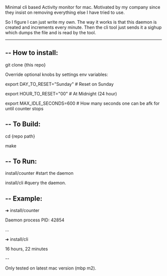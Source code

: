 Minimal cli based Activity monitor for mac. Motivated by my company since they insist on removing everything else I have tried to use.

So I figure I can just write my own. The way it works is that this daemon is created and increments every minute. Then the cli tool just sends it a sighup which dumps the file and is read by the tool.

--------

--
How to install:
--

git clone {this repo}

Override optional knobs by settings env variables:

export DAY_TO_RESET="Sunday" # Reset on Sunday

export HOUR_TO_RESET="00" # At Midnight (24 hour)

export MAX_IDLE_SECONDS=600 # How many seconds one can be afk for until counter stops


--
To Build:
--

cd {repo path}

make

--
To Run:
--

install/counter #start the daemon

install/cli #query the daemon.

--
Example:
--
➜  install/counter

Daemon process PID: 42854

...

➜  install/cli

16 hours, 22 minutes

--

Only tested on latest mac version (mbp m2).